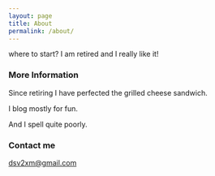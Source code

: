 ```yaml
---
layout: page
title: About
permalink: /about/
---
```


where to start?
I am retired and I really like it!

### More Information

Since retiring I have perfected the grilled cheese sandwich.

I blog mostly for fun. 

And I spell quite poorly.

### Contact me

[dsv2xm@gmail.com](mailto:dsv2xm@gmail.com)
